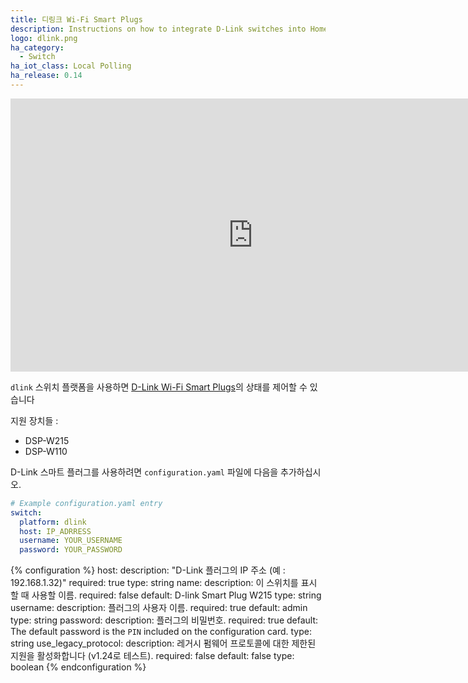 ```yaml
---
title: 디링크 Wi-Fi Smart Plugs
description: Instructions on how to integrate D-Link switches into Home Assistant.
logo: dlink.png
ha_category:
  - Switch
ha_iot_class: Local Polling
ha_release: 0.14
---
```


<div class='videoWrapper'>
<iframe width="776" height="437" src="https://www.youtube.com/embed/N4VmCwVYdkA" frameborder="0" allow="accelerometer; autoplay; encrypted-media; gyroscope; picture-in-picture" allowfullscreen></iframe>
</div>

`dlink` 스위치 플랫폼을 사용하면 [D-Link Wi-Fi Smart Plugs](https://us.dlink.com/en/consumer/smart-plugs)의 상태를 제어할 수 있습니다

지원 장치들 :

- DSP-W215
- DSP-W110

D-Link 스마트 플러그를 사용하려면 `configuration.yaml` 파일에 다음을 추가하십시오.

```yaml
# Example configuration.yaml entry
switch:
  platform: dlink
  host: IP_ADRRESS
  username: YOUR_USERNAME
  password: YOUR_PASSWORD
```

{% configuration %}
host:
  description: "D-Link 플러그의 IP 주소 (예 : 192.168.1.32)"
  required: true
  type: string
name:
  description: 이 스위치를 표시 할 때 사용할 이름.
  required: false
  default: D-link Smart Plug W215
  type: string
username:
  description: 플러그의 사용자 이름.
  required: true
  default: admin
  type: string
password:
  description: 플러그의 비밀번호.
  required: true
  default: The default password is the `PIN` included on the configuration card.
  type: string
use_legacy_protocol:
  description: 레거시 펌웨어 프로토콜에 대한 제한된 지원을 활성화합니다 (v1.24로 테스트).
  required: false
  default: false
  type: boolean
{% endconfiguration %}
